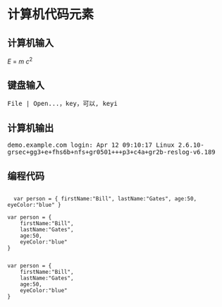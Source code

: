 # 计算机代码元素

## 计算机输入
<p><var>E</var> = <var>m</var> <var>c</var><sup>2</sup></p>

## 键盘输入
<p><kbd>File | Open...，key，可以, keyi</kbd></p>

## 计算机输出
<samp>
demo.example.com login: Apr 12 09:10:17
Linux 2.6.10-grsec+gg3+e+fhs6b+nfs+gr0501+++p3+c4a+gr2b-reslog-v6.189
</samp>

## 编程代码
<code>
  var person = { firstName:"Bill", lastName:"Gates", age:50, eyeColor:"blue" }
</code>

<code>
var person = {
    firstName:"Bill",
    lastName:"Gates",
    age:50,
    eyeColor:"blue"
}
</code>

<code>
<pre>
var person = {
    firstName:"Bill",
    lastName:"Gates",
    age:50,
    eyeColor:"blue"
}
</pre>
</code>
